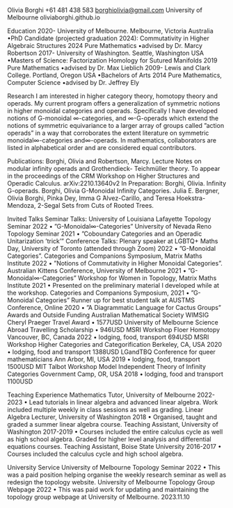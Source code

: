 Olivia Borghi
+61 481 438 583 
borghiolivia@gmail.com 
University of Melbourne
oliviaborghi.github.io

 Education
2020- University of Melbourne. Melbourne, Victoria Australia •PhD Candidate (projected
graduation 2024): Commutativity in Higher Algebraic Structures
2024 Pure Mathematics •advised by Dr. Marcy Robertson
2017- University of Washington. Seattle, Washington USA •Masters of Science: Factorization
Homology for Sutured Manifolds
2019 Pure Mathematics •advised by Dr. Max Lieblich
2009- Lewis and Clark College. Portland, Oregon USA •Bachelors of Arts
2014 Pure Mathematics, Computer Science •advised by Dr. Jeffrey Ely

 Research
I am interested in higher category theory, homotopy theory and operads. My current program offers a generalization
of symmetric notions in higher monoidal categories and operads. Specifically I have developed
notions of G-monoidal ∞-categories, and ∞-G-operads which extend the notions of symmetric equivariance
to a larger array of groups called ”action operads” in a way that corroborates the extent literature on symmetric
monoidal∞-categories and∞-operads.
In mathematics, collaborators are listed in alphabetical order and are considered equal contributors.

 Publications:
Borghi, Olivia and Robertson, Marcy. Lecture Notes on modular infinity operads and Grothendieck-
Teichmüller theory. To appear in the proceedings of the CRM Workshop on Higher Structures and Operadic
Calculus. arXiv:2210.13640v2
In Preparation:
Borghi, Olivia. Infinity G-operads. 
Borghi, Olivia G-Monoidal Infinity Categories. 
Julia E. Bergner, Olivia Borghi, Pinka Dey, Imma G ́Alvez-Carillo, and Teresa Hoekstra-Mendoza, 2-Segal Sets from Cuts of Rooted Trees. 

 Invited Talks
Seminar Talks:
University of Louisiana Lafayette Topology Seminar 2022
• ”G-Monoidal∞-Categories”
 University of Nevada Reno Topology Seminar 2021
• ”Coboundary Categories and an Operadic Unitarization ’trick’”
Conference Talks:
 Plenary speaker at LGBTQ+ Maths Day, University of Toronto (attended through Zoom) 2022
• ”G-Monoidal Categories”.
 Categories and Companions Symposium, Matrix Maths Institute 2022
• ”Notions of Commutativity in Higher Monoidal Categories”.
 Australian Kittens Conference, University of Melbourne 2021
• ”G-Monoidal∞-Categories”
 Workshop for Women in Topology, Matrix Maths Institute 2021
• Presented on the preliminary material I developed while at the workshop.
 Categories and Companions Symposium, 2021
• ”G-Monoidal Categories”
 Runner up for best student talk at AUSTMS Conference, Online 2020
• ”A Diagrammatic Language for Cactus Groups”
 Awards and Outside Funding
 Australian Mathematical Society WIMSIG Cheryl Praeger Travel Award
• 1577USD
 University of Melbourne Science Abroad Travelling Scholarship
• 946USD
 MSRI Workshop Floer Homotopy Vancouver, BC, Canada 2022
• lodging, food, transport 694USD
 MSRI Workshop Higher Categories and Categorification Berkeley, CA, USA 2020
• lodging, food and transport 1388USD
 LGandTBQ Conference for queer mathematicians Ann Arbor, MI, USA 2019
• lodging, food, transport 1500USD
 MIT Talbot Workshop Model Independent Theory of Infinity Categories Government Camp, OR, USA 2018
• lodging, food and transport 1100USD

 Teaching Experience
Mathematics Tutor, University of Melbourne 2022-2023
• Lead tutorials in linear algebra and advanced linear algebra. Work included multiple weekly in class
sessions as well as grading.
 Linear Algebra Lecturer, University of Washington 2018
• Organised, taught and graded a summer linear algebra course.
 Teaching Assistant, University of Washington 2017-2019
• Courses included the entire calculus cycle as well as high school algebra. Graded for higher level analysis
and differential equations courses.
 Teaching Assistant, Boise State University 2016-2017
• Courses included the calculus cycle and high school algebra.

 University Service
University of Melbourne Topology Seminar 2022
• This was a paid position helping organise the weekly research seminar as well as redesign the topology
website.
 University of Melbourne Topology Group Webpage 2022
• This was paid work for updating and maintaining the topology group webpage at University of Melbourne.
 2023.11.10